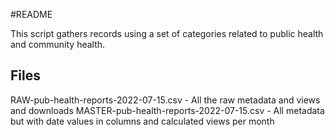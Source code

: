 #README

This script gathers records using a set of categories related to public health and community health.

## Files
RAW-pub-health-reports-2022-07-15.csv - All the raw metadata and views and downloads
MASTER-pub-health-reports-2022-07-15.csv - All metadata but with date values in columns and calculated views per month

